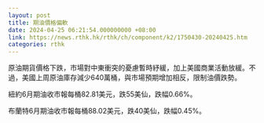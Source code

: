 ```yaml
---
layout: post
title: 期油價格偏軟
date: 2024-04-25 06:21:54.000000000 +08:00
link: https://news.rthk.hk/rthk/ch/component/k2/1750430-20240425.htm
categories: rthk
---
```


原油期貨價格下跌，市場對中東衝突的憂慮暫時紓緩，加上美國商業活動放緩。不過，美國上周原油庫存減少640萬桶，與市場預期增加相反，限制油價跌勢。

紐約6月期油收市報每桶82.81美元，跌55美仙，跌幅0.66%。

布蘭特6月期油收市報每桶88.02美元，跌40美仙，跌幅0.45%。
